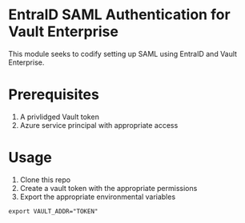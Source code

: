 # EntraID SAML Authentication for Vault Enterprise
This module seeks to codify setting up SAML using EntraID and Vault Enterprise.

# Prerequisites
1) A privlidged Vault token
2) Azure service principal with appropriate access
   
# Usage
1) Clone this repo
2) Create a vault token with the appropriate permissions
3) Export the appropriate environmental variables
```
export VAULT_ADDR="TOKEN"
```
